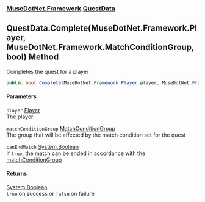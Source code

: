 ### [MuseDotNet.Framework](./MuseDotNet-Framework.md 'MuseDotNet.Framework').[QuestData](./QuestData.md 'MuseDotNet.Framework.QuestData')
## QuestData.Complete(MuseDotNet.Framework.Player, MuseDotNet.Framework.MatchConditionGroup, bool) Method
Completes the quest for a player  
```csharp
public bool Complete(MuseDotNet.Framework.Player player, MuseDotNet.Framework.MatchConditionGroup matchConditionGroup=MuseDotNet.Framework.MatchConditionGroup.None, bool canEndMatch=true);
```
#### Parameters
<a name='MuseDotNet-Framework-QuestData-Complete(MuseDotNet-Framework-Player_MuseDotNet-Framework-MatchConditionGroup_bool)-player'></a>
`player` [Player](./Player.md 'MuseDotNet.Framework.Player')  
The player  
  
<a name='MuseDotNet-Framework-QuestData-Complete(MuseDotNet-Framework-Player_MuseDotNet-Framework-MatchConditionGroup_bool)-matchConditionGroup'></a>
`matchConditionGroup` [MatchConditionGroup](./MatchConditionGroup.md 'MuseDotNet.Framework.MatchConditionGroup')  
The group that will be affected by the match condition set for the quest  
  
<a name='MuseDotNet-Framework-QuestData-Complete(MuseDotNet-Framework-Player_MuseDotNet-Framework-MatchConditionGroup_bool)-canEndMatch'></a>
`canEndMatch` [System.Boolean](https://docs.microsoft.com/en-us/dotnet/api/System.Boolean 'System.Boolean')  
If `true`, the match can be ended in accordance with the [matchConditionGroup](#MuseDotNet-Framework-QuestData-Complete(MuseDotNet-Framework-Player_MuseDotNet-Framework-MatchConditionGroup_bool)-matchConditionGroup 'MuseDotNet.Framework.QuestData.Complete(MuseDotNet.Framework.Player, MuseDotNet.Framework.MatchConditionGroup, bool).matchConditionGroup')  
  
#### Returns
[System.Boolean](https://docs.microsoft.com/en-us/dotnet/api/System.Boolean 'System.Boolean')  
`true` on success or `false` on failure  
